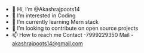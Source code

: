 - 👋 Hi, I’m @Akashrajpoots14
- 👀 I’m interested in Coding
- 🌱 I’m currently learning Mern stack
- 💞️ I’m looking to contribute on open source projects
- 📫 How to reach me 
   Contact -7999229350
    Mail - akashrajpoots14@gmail.com

<!---
Akashrajpoots14/Akashrajpoots14 is a ✨ special ✨ repository because its `README.md` (this file) appears on your GitHub profile.
You can click the Preview link to take a look at your changes.
--->
